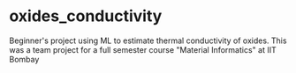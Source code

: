 # oxides_conductivity
Beginner's project using ML to estimate thermal conductivity of oxides. This was a team project for a full semester course "Material Informatics" at IIT Bombay
